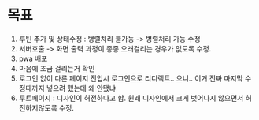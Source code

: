 # 목표
1. 루틴 추가 및 상태수정 : 병렬처리 불가능 -> 병렬처리 가능 수정
2. 서버호출 -> 화면 출력 과정이 종종 오래걸리는 경우가 없도록 수정. 
3. pwa 배포
4. 마음에 조금 걸리는거 확인 
5. 로그인 없이 다른 페이지 진입시 로그인으로 리디렉트.. 으니.. 이거 진짜 마지막 수정때까지 넣으려 했는데 왜 안됐냐
6. 루트페이지 : 디자인이 허전하다고 함. 원래 디자인에서 크게 벗어나지 않으면서 허전하지않도록 수정.
